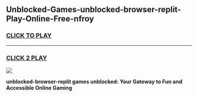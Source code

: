
## Unblocked-Games-unblocked-browser-replit-Play-Online-Free-nfroy
<h3>
<a href="https://premium76.site?title=unblocked-browser-replit&ref=26A">CLICK TO PLAY</a></h3>
<hr>

<h3>
<a href="https://premium76.site?title=unblocked-browser-replit&ref=26A">CLICK 2 PLAY</a>
  
</h3>

<a href="https://premium76.site?title=unblocked-browser-replit&ref=26A"><img src="https://clearcache.store/games.png"></a>


**unblocked-browser-replit games unblocked: Your Gateway to Fun and Accessible Online Gaming**

